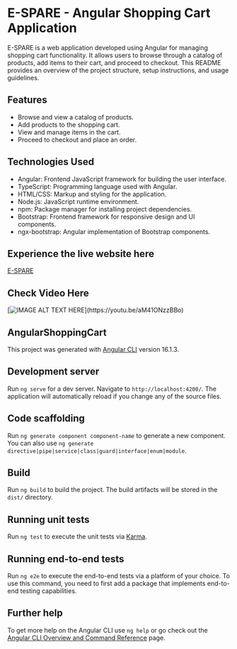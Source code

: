 # E-SPARE - Angular Shopping Cart Application

E-SPARE is a web application developed using Angular for managing shopping cart functionality. It allows users to browse through a catalog of products, add items to their cart, and proceed to checkout. This README provides an overview of the project structure, setup instructions, and usage guidelines.

## Features

- Browse and view a catalog of products.
- Add products to the shopping cart.
- View and manage items in the cart.
- Proceed to checkout and place an order.

## Technologies Used

- Angular: Frontend JavaScript framework for building the user interface.
- TypeScript: Programming language used with Angular.
- HTML/CSS: Markup and styling for the application.
- Node.js: JavaScript runtime environment.
- npm: Package manager for installing project dependencies.
- Bootstrap: Frontend framework for responsive design and UI components.
- ngx-bootstrap: Angular implementation of Bootstrap components.


## Experience the live website here

[E-SPARE](https://angular-shopping-cart.onrender.com/)


## Check Video Here
[![IMAGE ALT TEXT HERE](https://img.youtube.com/vi/YOUTUBE_VI...)](https://youtu.be/aM41ONzzBBo)





## AngularShoppingCart

This project was generated with [Angular CLI](https://github.com/angular/angular-cli) version 16.1.3.

## Development server

Run `ng serve` for a dev server. Navigate to `http://localhost:4200/`. The application will automatically reload if you change any of the source files.

## Code scaffolding

Run `ng generate component component-name` to generate a new component. You can also use `ng generate directive|pipe|service|class|guard|interface|enum|module`.

## Build

Run `ng build` to build the project. The build artifacts will be stored in the `dist/` directory.

## Running unit tests

Run `ng test` to execute the unit tests via [Karma](https://karma-runner.github.io).

## Running end-to-end tests

Run `ng e2e` to execute the end-to-end tests via a platform of your choice. To use this command, you need to first add a package that implements end-to-end testing capabilities.

## Further help

To get more help on the Angular CLI use `ng help` or go check out the [Angular CLI Overview and Command Reference](https://angular.io/cli) page.
